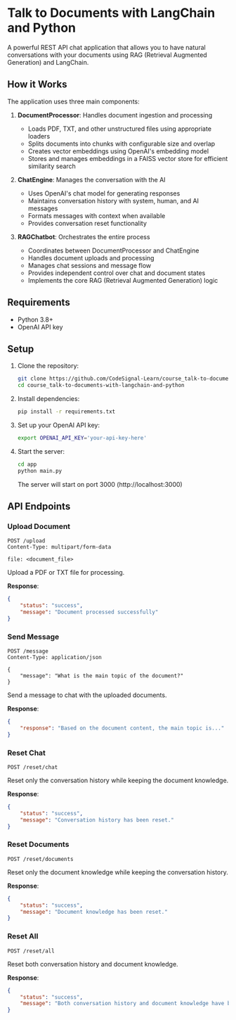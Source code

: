 # Talk to Documents with LangChain and Python

A powerful REST API chat application that allows you to have natural conversations with your documents using RAG (Retrieval Augmented Generation) and LangChain.

## How it Works

The application uses three main components:

1. **DocumentProcessor**: Handles document ingestion and processing
   - Loads PDF, TXT, and other unstructured files using appropriate loaders
   - Splits documents into chunks with configurable size and overlap
   - Creates vector embeddings using OpenAI's embedding model
   - Stores and manages embeddings in a FAISS vector store for efficient similarity search

2. **ChatEngine**: Manages the conversation with the AI
   - Uses OpenAI's chat model for generating responses
   - Maintains conversation history with system, human, and AI messages
   - Formats messages with context when available
   - Provides conversation reset functionality

3. **RAGChatbot**: Orchestrates the entire process
   - Coordinates between DocumentProcessor and ChatEngine
   - Handles document uploads and processing
   - Manages chat sessions and message flow
   - Provides independent control over chat and document states
   - Implements the core RAG (Retrieval Augmented Generation) logic

## Requirements

- Python 3.8+
- OpenAI API key

## Setup

1. Clone the repository:
   ```bash
   git clone https://github.com/CodeSignal-Learn/course_talk-to-documents-with-langchain-and-python
   cd course_talk-to-documents-with-langchain-and-python
   ```

2. Install dependencies:
   ```bash
   pip install -r requirements.txt
   ```

3. Set up your OpenAI API key:
   ```bash
   export OPENAI_API_KEY='your-api-key-here'
   ```

4. Start the server:
   ```bash
   cd app
   python main.py
   ```
   The server will start on port 3000 (http://localhost:3000)

## API Endpoints

### Upload Document
```http
POST /upload
Content-Type: multipart/form-data

file: <document_file>
```
Upload a PDF or TXT file for processing.

**Response**:
```json
{
    "status": "success",
    "message": "Document processed successfully"
}
```

### Send Message
```http
POST /message
Content-Type: application/json

{
    "message": "What is the main topic of the document?"
}
```
Send a message to chat with the uploaded documents.

**Response**:
```json
{
    "response": "Based on the document content, the main topic is..."
}
```

### Reset Chat
```http
POST /reset/chat
```
Reset only the conversation history while keeping the document knowledge.

**Response**:
```json
{
    "status": "success",
    "message": "Conversation history has been reset."
}
```

### Reset Documents
```http
POST /reset/documents
```
Reset only the document knowledge while keeping the conversation history.

**Response**:
```json
{
    "status": "success",
    "message": "Document knowledge has been reset."
}
```

### Reset All
```http
POST /reset/all
```
Reset both conversation history and document knowledge.

**Response**:
```json
{
    "status": "success",
    "message": "Both conversation history and document knowledge have been reset."
}
```